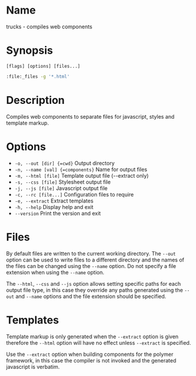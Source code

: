 # Name

trucks - compiles web components

# Synopsis

```
[flags] [options] [files...]
```

```zsh
:file:_files -g '*.html'
```

# Description

Compiles web components to separate files for javascript, styles and template markup.

# Options

+ `-o, --out [dir] {=cwd}` Output directory
+ `-n, --name [val] {=components}` Name for output files
+ `-m, --html [file]` Template output file (--extract only)
+ `-s, --css [file]` Stylesheet output file
+ `-j, --js [file]` Javascript output file
+ `-c, --rc [file...]` Configuration files to require
+ `-e, --extract` Extract templates
+ `-h, --help` Display help and exit
+ `--version` Print the version and exit

# Files

By default files are written to the current working directory. The `--out` option can be used to write files to a different directory and the names of the files can be changed using the `--name` option. Do not specify a file extension when using the `--name` option.

The `--html`, `--css` and `--js` option allows setting specific paths for each output file type, in this case they override any paths generated using the `--out` and `--name` options and the file extension should be specified.

# Templates

Template markup is only generated when the `--extract` option is given therefore the `--html` option will have no effect unless `--extract` is specified.

Use the `--extract` option when building components for the polymer framework, in this case the compiler is not invoked and the generated javascript is verbatim.
